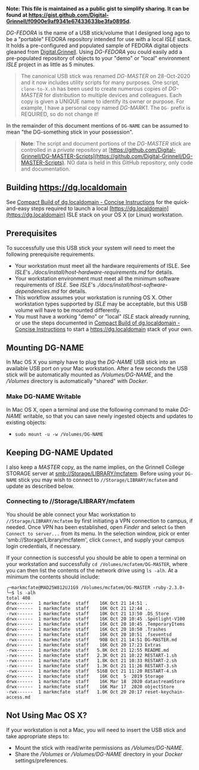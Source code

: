**Note: This file is maintained as a public gist to simplify sharing. It can be found at https://gist.github.com/Digital-Grinnell/f0900e9af9341e67433633be3fa0895d.**

_DG-FEDORA_ is the name of a USB stick/volume that I designed long ago to be a "portable" FEDORA repository intended for use with a local _ISLE_ stack. It holds a pre-configured and populated sample of FEDORA digital objects gleaned from [Digital.Grinnell](https://digital.grinnell.edu).  Using _DG-FEDORA_ you could easily add a pre-populated repository of objects to your "demo" or "local" environment _ISLE_ project in as little as 5 minutes.

> The canonical USB stick was renamed _DG-MASTER_ on 28-Oct-2020 and it now includes utility scripts for many purposes. One script, `clone-to-X.sh` has been used to create numerous copies of _DG-MASTER_ for distribution to multiple devices and colleagues.  Each copy is given a UNIQUE name to identify its owner or purpose.  For example, I have a personal copy named _DG-MARK1_.  The `DG-` prefix is REQUIRED, so do not change it!

In the remainder of this document mentions of `DG-NAME` can be assumed to mean "the DG-something stick in your possession".

> **Note**: The script and document portions of the _DG-MASTER_ stick are controlled in a _private_ repository at [https://github.com/Digital-Grinnell/DG-MASTER-Scripts](https://github.com/Digital-Grinnell/DG-MASTER-Scripts).  NO data is held in this GitHub repository, only code and documentation.

## Building https://dg.localdomain
See [Compact Build of dg.localdomain - Concise Instructions](https://static.grinnell.edu/blogs/McFateM/posts/094-compact-build-of-dg.localdomain/) for the quick-and-easy steps required to launch a local [https://dg.localdomain](https://dg.localdomain) ISLE stack on your OS X (or Linux) workstation.

## Prerequisites
To successfully use this USB stick your system will need to meet the following prerequisite requirements.

  - Your workstation must meet all the hardware requirements of ISLE.  See _ISLE_'s _./docs/install/host-hardware-requirements.md_ for details.
  - Your workstation environment must meet all the minimum software requirements of _ISLE_.  See _ISLE_'s _./docs/install/host-software-dependencies.md_ for details.
  - This workflow assumes your workstation is running OS X.  Other workstation types supported by _ISLE_ may be acceptable, but this USB volume will have to be mounted differently.
  - You must have a working "demo" or "local" _ISLE_ stack already running, or use the steps documented in [Compact Build of dg.localdomain - Concise Instructions](https://static.grinnell.edu/blogs/McFateM/posts/094-compact-build-of-dg.localdomain/) to start a https://dg.localdomain stack of your own.

## Mounting DG-NAME
In Mac OS X you simply have to plug the _DG-NAME_ USB stick into an available USB port on your Mac workstation.  After a few seconds the USB stick will be automatically mounted as _/Volumes/DG-NAME_, and the _/Volumes_ directory is automatically "shared" with _Docker_.

### Make DG-NAME Writable
In Mac OS X, open a terminal and use the following command to make _DG-NAME_ writable, so that you can save newly ingested objects and updates to existing objects:

  - `sudo mount -u -w /Volumes/DG-NAME`

## Keeping DG-NAME Updated
I also keep a _MASTER_ copy, as the name implies, on the Grinnell College STORAGE server at [smb://Storage/LIBRARY/mcfatem](smb://Storage/LIBRARY/mcfatem).  Before using your `DG-NAME` stick you may wish to connect to `//Storage/LIBRARY/mcfatem` and update as described below.

### Connecting to //Storage/LIBRARY/mcfatem
You should be able connect your Mac workstation to `//Storage/LIBRARY/mcfatem` by first initiating a VPN connection to campus, if needed.  Once VPN has been established, open _Finder_ and select `Go` then `Connect to server...` from its menu.  In the selection window, pick or enter 'smb://Storage/Library/mcfatem', click `Connect`, and supply your campus login credentials, if necessary.

If your connection is successful you should be able to open a terminal on your workstation and successfully `cd /Volumes/mcfatem/DG-MASTER`, where you can then list the contents of the network drive using `ls -alh`.  At a minimum the contents should include:

```
╭─markmcfate@MAD25W812UJ1G9 /Volumes/mcfatem/DG-MASTER ‹ruby-2.3.0›
╰─$ ls -alh
total 408
drwx------  1 markmcfate  staff    16K Oct 21 14:51 .
drwx------  1 markmcfate  staff    16K Oct 21 12:44 ..
-rwx------  1 markmcfate  staff    10K Oct 21 13:50 .DS_Store
drwx------  1 markmcfate  staff    16K Oct 20 10:45 .Spotlight-V100
drwx------  1 markmcfate  staff    16K Oct 20 10:45 .TemporaryItems
drwx------  1 markmcfate  staff    16K Oct 20 10:50 .Trashes
drwx------  1 markmcfate  staff    16K Oct 20 10:51 .fseventsd
-rwx------  1 markmcfate  staff    90B Oct 21 14:51 DG-MASTER.md
drwx------  1 markmcfate  staff    16K Oct 20 17:23 Extras
-rwx------  1 markmcfate  staff   5.8K Oct 21 12:55 README.md
-rwx------  1 markmcfate  staff   2.3K Oct 21 10:22 RESTART-1.sh
-rwx------  1 markmcfate  staff   1.8K Oct 21 10:33 RESTART-2.sh
-rwx------  1 markmcfate  staff   1.3K Oct 21 11:26 RESTART-3.sh
-rwx------  1 markmcfate  staff   516B Oct 21 11:20 RESTART-4.sh
drwx------  1 markmcfate  staff    16K Oct  5  2019 Storage
drwx------  1 markmcfate  staff    16K Mar 18  2020 datastreamStore
drwx------  1 markmcfate  staff    16K Mar 17  2020 objectStore
-rwx------  1 markmcfate  staff   1.0K Oct 20 20:17 reset-keychain-access.md
```
<!--
### Updating DG-NAME from DG-MASTER
A script is now provided to "pull" updates from the _master_ repository at `//Storage/LIBRARY/mcfatem/DG-MASTER` to your mounted USB stick using `rsync`. If your `DG-NAME` stick is properly mounted you should download https://gist.github.com/Digital-Grinnell/69c3cca524071098bbf5c865ec632164 and save the file to `/Volumes/DG-NAME/pull-from-master.sh`.  After fetching and saving the script, make it executable using `chmod +x /Volumes/DG-NAME/pull-from-master.sh`.

Now, with the new script in place you can update your USB stick like so:

```bash
cd /Volumes/DG-NAME
./pull-from-master.sh
```
Be patient and enjoy the show! The time it will take depends on many factors, **so it's a good idea to plan ahead and run this command overnight, if possible.**
-->

## Not Using Mac OS X?
If your workstation is not a Mac, you will need to insert the USB stick and take appropriate steps to:

  - Mount the stick with read/write permissions as _/Volumes/DG-NAME_.
  - Share the _/Volumes_ or _/Volumes/DG-NAME_ directory in your _Docker_ settings/preferences.

<!--
## Modifying the _ISLE_ Environment
Navigate to your _ISLE_ project directory and execute the following operations:

  - Shut down _ISLE_ if it is running.  Example: `cd ~/pathto/ISLE; docker-compose down`.  These commands will do no harm if _ISLE_ is not currently running.
  - Copy two files from _DG-FEDORA_ to your local project.  Example: `cd /Volumes/DG-FEDORA; cp -f .env docker-compose.DG-FEDORA.yml ~/pathto/ISLE/.`
  - Edit the new _ISLE_ project _.env_ file according to directions within the file.  Example: `nano ~/pathto/ISLE/.env`.  The objective is to select the appropriate "demo" or "local" environment as needed.
  - Navigate to your project directory and restart the stack.  Example: `cd ~/pathto/ISLE; docker-compose up -d`.
  - Wait until the stack has started, open your browser and visit your site at https://isle.localdomain (demo) or https://yourprojectnamehere.localdomain (local).

### Rebuild _FEDORA_'s _resourceIndex_
Rebuild your _FEDORA_ _resourceIndex_ using the steps documented in [Step 17: On Remote Production - Re-Index Fedora & Solr](https://github.com/Born-Digital-US/ISLE/blob/ISLE-v.1.3.0-dev/docs/install/install-production-migrate.md#step-17-on-remote-production---re-index-fedora--solr).

  - Open a terminal in the _isle-fedora-ld_ container, `docker exec -it isle-fedora-ld bash`, and then run `cd utility-scripts/; ./rebuildFedora.sh`.

### Rebuild the _Solr_ Index
Once the previous rebuild process is complete, you should rebuild your _Solr_ search index using the remaining steps documented in [Step 17: On Remote Production - Re-Index Fedora & Solr](https://github.com/Born-Digital-US/ISLE/blob/ISLE-v.1.3.0-dev/docs/install/install-production-migrate.md#step-17-on-remote-production---re-index-fedora--solr).

  - Open a terminal in the _isle-fedora-ld_ container, `docker exec -it isle-fedora-ld bash` (or using the terminal opened in the previous step), and then run `cd utility-scripts/; ./updateSolrIndex.sh`.

This rebuilding process may take a few minutes.  Proceed to the check your work after some minutes have passed.

### Check Your Work
  - Visit the repository home page at https://isle.localdomain/islandora/object/islandora:root (demo) or https://dg.localdomain/islandora/object/islandora:root (local).  You should see new collections on the first page of your display.
  - Follow the install documentation for enabling the _Islandora Simple Search_ block and test _Solr_ by searching for a term like "Ley".
-->
